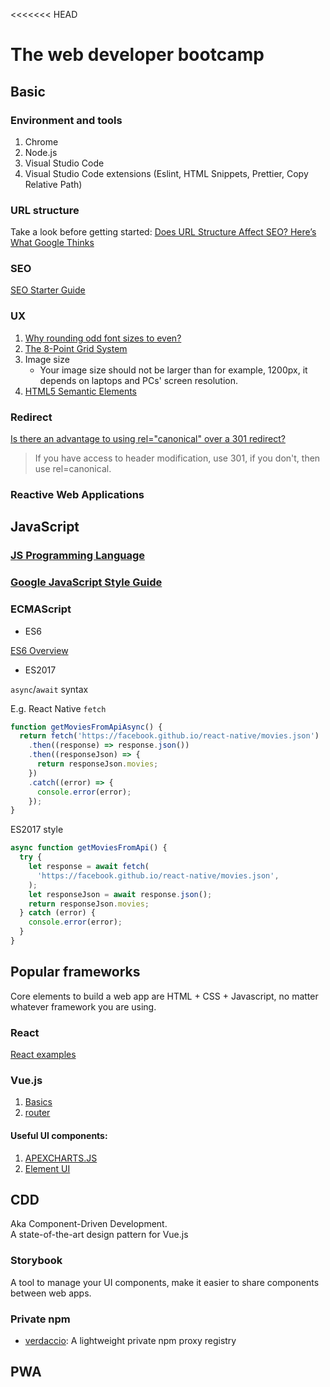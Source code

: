 <<<<<<< HEAD

# The web developer bootcamp

## Basic

### Environment and tools

1. Chrome
2. Node.js
3. Visual Studio Code
4. Visual Studio Code extensions (Eslint, HTML Snippets, Prettier, Copy Relative Path)

### URL structure

Take a look before getting started: [Does URL Structure Affect SEO? Here’s What Google Thinks]

### SEO

[SEO Starter Guide]

### UX

1. [Why rounding odd font sizes to even?]
2. [The 8-Point Grid System]
3. Image size
    - Your image size should not be larger than for example, 1200px, it depends on laptops and PCs' screen resolution.
4. [HTML5 Semantic Elements]

### Redirect

[Is there an advantage to using rel="canonical" over a 301 redirect?]

> If you have access to header modification, use 301, if you don't, then use rel=canonical.

### Reactive Web Applications

## JavaScript

### [JS Programming Language](https://github.com/Catherine22/Front-end-warm-up/tree/master/JavaScript)

### [Google JavaScript Style Guide](https://google.github.io/styleguide/jsguide.html)

### ECMAScript

-   ES6

[ES6 Overview](http://es6-features.org/#Constants)

-   ES2017

`async`/`await` syntax

E.g. React Native `fetch`

```Javascript
function getMoviesFromApiAsync() {
  return fetch('https://facebook.github.io/react-native/movies.json')
    .then((response) => response.json())
    .then((responseJson) => {
      return responseJson.movies;
    })
    .catch((error) => {
      console.error(error);
    });
}
```

ES2017 style

```Javascript
async function getMoviesFromApi() {
  try {
    let response = await fetch(
      'https://facebook.github.io/react-native/movies.json',
    );
    let responseJson = await response.json();
    return responseJson.movies;
  } catch (error) {
    console.error(error);
  }
}
```

## Popular frameworks

Core elements to build a web app are HTML + CSS + Javascript, no matter whatever framework you are using.

### React

[React examples]

### Vue.js

1.  [Basics]
2.  [router]

#### Useful UI components:

1. [APEXCHARTS.JS]
2. [Element UI]

## CDD

Aka Component-Driven Development.  
A state-of-the-art design pattern for Vue.js

### Storybook

A tool to manage your UI components, make it easier to share components between web apps.

### Private npm

-   [verdaccio]: A lightweight private npm proxy registry

## PWA

[why rounding odd font sizes to even?]: https://ux.stackexchange.com/questions/129973/why-rounding-odd-font-sizes-to-even
[the 8-point grid system]: https://builttoadapt.io/intro-to-the-8-point-grid-system-d2573cde8632
[html5 semantic elements]: https://guide.freecodecamp.org/html/html5-semantic-elements/
[does url structure affect seo? here’s what google thinks]: https://seopressor.com/blog/url-structure-affect-seo/
[seo starter guide]: https://support.google.com/webmasters/answer/7451184?hl=en
[is there an advantage to using rel="canonical" over a 301 redirect?]: https://www.youtube.com/watch?v=zW5UL3lzBOA
[apexcharts.js]: https://apexcharts.com/
[element ui]: https://element.eleme.io/#/en-US
[js programming language]: https://github.com/Catherine22/Front-end-warm-up/tree/master/JavaScript
[react examples]: https://github.com/Catherine22/Front-end-warm-up/tree/master/React
[fetch data from the internet via axios]: https://github.com/Catherine22/Front-end-warm-up/tree/master/React%20native/albums/
[login via email]: https://github.com/Catherine22/Front-end-warm-up/blob/master/React%20native/auth/
[redux introduction]: https://github.com/Catherine22/Front-end-warm-up/blob/master/React%20native/tech_stack/
[navigating screens + redux]: https://github.com/Catherine22/Front-end-warm-up/tree/master/React%20native/manager/
[android oreo updates]: https://github.com/Catherine22/Front-end-warm-up/tree/master/React%20native/Oreo
[basics]: https://github.com/Catherine22/Front-end-warm-up/tree/master/Vue/vue-essentials
[router]: https://github.com/Catherine22/Front-end-warm-up/tree/master/Vue/vue-router
[verdaccio]: https://verdaccio.org/
